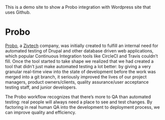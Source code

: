 This is a demo site to show a Probo integration with Wordpress site that uses Github.

# Probo

[Probo](http://probo.ci/), a [Zivtech](https://www.zivtech.com/) company, was initially created to fulfill an internal need for automated testing of Drupal and other database driven web applications, which popular Continuous Integration tools like CircleCI and Travis couldn’t fill. Once the tool started to take shape we realized that we had created a tool that didn’t just make automated testing a lot better: by giving a very granular real-time view into the state of development before the work was merged into a git branch, it seriously improved the lives of our project managers, product owners/clients, quality assurance/user acceptance testing staff, and junior developers.

The Probo workflow recognizes that there’s more to QA than automated testing: real people will always need a place to see and test changes. By factoring in real human QA into the development to deployment process, we can improve quality and efficiency.
